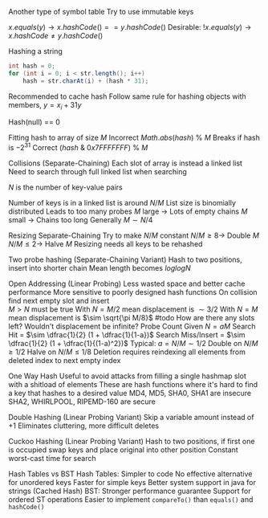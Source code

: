 Another type of symbol table
Try to use immutable keys

$x.equals(y) \to x.hashCode() == y.hashCode()$
Desirable:
	$!x.equals(y) \to x.hashCode \neq y.hashCode()$

Hashing a string
```java
int hash = 0;
for (int i = 0; i < str.length(); i++)
	hash = str.charAt(i) + (hash * 31);
```
Recommended to cache hash
Follow same rule for hashing objects with members, $y = x_i + 31y$

Hash(null) == 0

Fitting hash to array of size $M$
	Incorrect
		$Math.abs(hash)\  \% \  M$
		Breaks if hash is $-2^{31}$
	Correct
		$(hash \  \& \  0x7FFFFFFF) \  \% \  M$

Collisions (Separate-Chaining)
	Each slot of array is instead a linked list
	Need to search through full linked list when searching

$N$ is the number of key-value pairs

Number of keys is in a linked list is around $N/M$
List size is binomially distributed
Leads to too many probes
$M$ large $\to$ Lots of empty chains
$M$ small $\to$ Chains too long
Generally $M \sim N/4$

Resizing Separate-Chaining
	Try to make $N/M$ constant
	$N/M \geq 8 \to$ Double $M$
	$N/M \leq 2 \to$ Halve $M$
	Resizing needs all keys to be rehashed

Two probe hashing (Separate-Chaining Variant)
	Hash to two positions, insert into shorter chain
	Mean length becomes $log log N$

Open Addressing (Linear Probing)
	Less wasted space and better cache performance 
	More sensitive to poorly designed hash functions
	On collision find next empty slot and insert	
	$M > N$ must be true
	With $N=M/2$ mean displacement is $\sim 3/2$
	With $N=M$ mean displacement is $\sim \sqrt{\pi M/8}$
	#todo 
		How are there any slots left? Wouldn't displacement be infinite?
	Probe Count
		Given $N = aM$
		Search Hit = $\sim \dfrac{1}{2} (1 + \dfrac{1}{1-a})$
		Search Miss/Insert = $\sim \dfrac{1}{2} (1 + \dfrac{1}{(1-a)^2})$
		Typical: $a = N/M \sim 1/2$
			Double on $N/M \geq 1/2$
			Halve on $N/M \leq 1/8$
	Deletion requires reindexing all elements from deleted index to next empty index

One Way Hash
	Useful to avoid attacks from filling a single hashmap slot with a shitload of elements
	These are hash functions where it's hard to find a key that hashes to a desired value
	MD4, MD5, SHA0, SHA1 are insecure
	SHA2, WHIRLPOOL, RIPEMD-160 are secure

Double Hashing (Linear Probing Variant)
	Skip a variable amount instead of +1
	Eliminates cluttering, more difficult deletes

Cuckoo Hashing (Linear Probing Variant)
	Hash to two positions, if first one is occupied swap keys and place original into other position
	Constant worst-cast time for search

Hash Tables vs BST
	Hash Tables:
		Simpler to code
		No effective alternative for unordered keys
		Faster for simple keys
		Better system support in java for strings (Cached Hash)
	BST:
		Stronger performance guarantee
		Support for ordered ST operations
		Easier to implement `compareTo()` than `equals()` and `hashCode()`